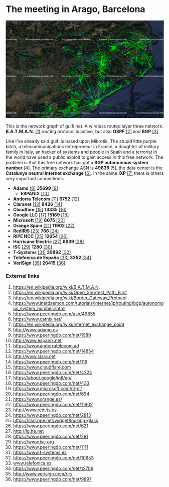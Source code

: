 # The meeting in Arago, Barcelona

![Guifi network](../Images/guifi-net.png)

This is the network graph of guifi.net. A wireless routed layer three network. **B.A.T.M.A.N.** [[1]](https://en.wikipedia.org/wiki/B.A.T.M.A.N.) routing protocol is active, but also **OSPF** [[2]](https://en.wikipedia.org/wiki/Open_Shortest_Path_First) and **BGP** [[3]](https://en.wikipedia.org/wiki/Border_Gateway_Protocol). 

Like I've already said guifi is based upon Mikrotik. The stupid little purple bitch, a telecommunications entrepreneur in France, a daughter of military family in Italy, an hacker of systems and people in Spain and a terrorist in the world have used a public exploit to gain access in this free  network. The problem is that this free network has got a **BGP autonomous system number** [[4]](https://www.inetdaemon.com/tutorials/internet/ip/routing/bgp/autonomous_system_number.shtml). The primary exchange ASN is **49835** [[5]](https://www.peeringdb.com/asn/49835), the data center is the **Catalunya neutral Internet exchange** [[6]](https://www.catnix.net/). In the same **IXP** [[7]](https://en.wikipedia.org/wiki/Internet_exchange_point) there is others very important connections:

- **Adamo** [[8]](http://www.adamo.es) **35699** [[9]](https://www.peeringdb.com/net/1989)
  - **ESPANIX** [[10]](http://www.espanix.net) 
- **Andorra Telecom** [[11]](
  https://www.andorratelecom.ad) **6752** [[12]](https://www.peeringdb.com/net/14854)
- **Claranet** [[13]](http://www.clara.net) **8426** [[14]](https://www.peeringdb.com/net/116)
- **Cloudfare** [[15]](https://www.cloudflare.com) **13335**  [[16]](https://www.peeringdb.com/net/4224)
- **Google LLC** [[17]](https://about.google/intl/en/) **15169** [[18]](https://www.peeringdb.com/net/433)
- **Microsoft** [[19]](https://www.microsoft.com/nl-nl/)  **8075** [[20]](https://www.peeringdb.com/net/694)
- **Orange Spain** [[21]](https://www.peeringdb.com/net/11902) **11902** [[22]](https://www.peeringdb.com/net/11902)
- **RedIRIS** [[23]](https://www.peeringdb.com/net/2813) **766** [[24]](https://www.peeringdb.com/net/2813)
- **RIPE NCC** [[25]](https://stat.ripe.net/widget/looking-glass) **12654** [[26]](https://www.peeringdb.com/net/621)
- **Hurricane Electric** [[27]](http://lg.he.net) **6939** [[28]](https://www.peeringdb.com/net/291)
- **ISC** [[29]](https://www.isc.org) **1280** [[30]](https://www.peeringdb.com/net/1111)
- **T-Systems** [[31]](https://www.t-systems.es) **30892** [[32]](https://www.peeringdb.com/net/10653)
- **Telefonica de España** [[33]](http://www.telefonica.es/) **3352** [[34]](https://www.peeringdb.com/net/12709)
- **VeriSign** [[35]](http://www.verisign.com/rirs) **26415** [[36]](https://www.peeringdb.com/net/9897)



### External links

1. https://en.wikipedia.org/wiki/B.A.T.M.A.N.
2. https://en.wikipedia.org/wiki/Open_Shortest_Path_First
3. https://en.wikipedia.org/wiki/Border_Gateway_Protocol
4. https://www.inetdaemon.com/tutorials/internet/ip/routing/bgp/autonomous_system_number.shtml
5. https://www.peeringdb.com/asn/49835
6. https://www.catnix.net/
7. https://en.wikipedia.org/wiki/Internet_exchange_point
8. http://www.adamo.es
9. https://www.peeringdb.com/net/1989
10. http://www.espanix.net
11. https://www.andorratelecom.ad
12. https://www.peeringdb.com/net/14854
13. http://www.clara.net
14. https://www.peeringdb.com/net/116
15. https://www.cloudflare.com
16. https://www.peeringdb.com/net/4224
17. https://about.google/intl/en/
18. https://www.peeringdb.com/net/433
19. https://www.microsoft.com/nl-nl/
20. https://www.peeringdb.com/net/694
21. https://www.orange.es/
22. https://www.peeringdb.com/net/11902
23. http://www.rediris.es
24. https://www.peeringdb.com/net/2813
25. https://stat.ripe.net/widget/looking-glass
26. https://www.peeringdb.com/net/621
27. http://lg.he.net
28. https://www.peeringdb.com/net/291
29. https://www.isc.org
30. https://www.peeringdb.com/net/1111
31. https://www.t-systems.es
32. https://www.peeringdb.com/net/10653
33. www.telefonica.es
34. https://www.peeringdb.com/net/12709
35. http://www.verisign.com/rirs
36. https://www.peeringdb.com/net/9897